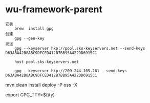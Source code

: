 # wu-framework-parent


    安装
        brew  install gpg
    创建
        gpg --gen-key
    发送
        gpg --keyserver hkp://pool.sks-keyservers.net --send-keys D63ABA42B8ABC9DFCED412B7BB95A422DD6915C1
        
        host pool.sks-keyservers.net
        
        gpg --keyserver hkp://209.244.105.201 --send-keys D63ABA42B8ABC9DFCED412B7BB95A422DD6915C1

 mvn clean install deploy -P oss -X

export GPG_TTY=$(tty)